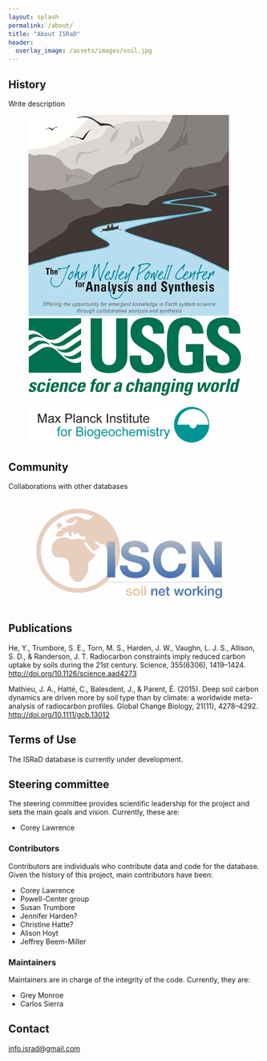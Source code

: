 ```yaml
---
layout: splash
permalink: /about/
title: "About ISRaD"
header:
  overlay_image: /assets/images/soil.jpg
---
```


## History

Write description

<figure class="half">
	<img src="https://github.com/International-Soil-Radiocarbon-Database/ISRaD/raw/master/assets/images/PowellCenter.jpg">
	<img src="https://github.com/International-Soil-Radiocarbon-Database/ISRaD/raw/master/assets/images/USGS.png">
</figure>

<figure class="half">
	<img src="https://github.com/International-Soil-Radiocarbon-Database/ISRaD/raw/master/assets/images/MPI-BGC_logo_EN.png">
</figure>


## Community

Collaborations with other databases

<figure class="half">
	<img src="https://github.com/International-Soil-Radiocarbon-Database/ISRaD/raw/master/assets/images/iscn_logo.jpeg">
</figure>


## Publications

He, Y., Trumbore, S. E., Torn, M. S., Harden, J. W., Vaughn, L. J. S., Allison, S. D., & Randerson, J. T. Radiocarbon constraints imply reduced carbon uptake by soils during the 21st century. Science, 355(6306), 1419–1424. <a href="http://doi.org/10.1126/science.aad4273">http://doi.org/10.1126/science.aad4273</a>

Mathieu, J. A., Hatté, C., Balesdent, J., & Parent, É. (2015). Deep soil carbon dynamics are driven more by soil type than by climate: a worldwide meta-analysis of radiocarbon profiles. Global Change Biology, 21(11), 4278–4292. <a href="http://doi.org/10.1111/gcb.13012">http://doi.org/10.1111/gcb.13012</a>

## Terms of Use

The ISRaD database is currently under development.

## Steering committee
The steering committee provides scientific leadership for the project and sets the main goals and vision.
Currently, these are:

* Corey Lawrence

### Contributors
Contributors are individuals who contribute data and code for the database. 
Given the history of this project, main contributors have been:

* Corey Lawrence
* Powell-Center group
* Susan Trumbore
* Jennifer Harden?
* Christine Hatte?
* Alison Hoyt
* Jeffrey Beem-Miller

### Maintainers
Maintainers are in charge of the integrity of the code. Currently, they are:

* Grey Monroe
* Carlos Sierra

## Contact 

info.israd@gmail.com


